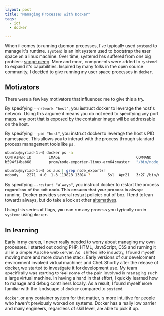 ```yaml
---
layout: post
title: "Managing Processes with Docker"
tags:
  - iot
  - docker

---
```


When it comes to running daemon processes, I've typically used `systemd` to manage it's runtime.
`systemd` is an init system used to bootstrap the user space on a linux machine.
Over time, systemd has suffered from one big problem: [scope creep](http://without-systemd.org/wiki/index.php/Arguments_against_systemd).
More and more, components were added to `systemd` to expand it's capabilities.
Inspired by many folks in the open source community, I decided to give running my user space processes in `docker`.

<!--more-->

## Motivators

There were a few key motivators that influenced me to give this a try.

By specifying `--network "host"`, you instruct docker to leverage the host's network.
Using this argument means you do not need to specifying any port maps.
Any port that is exposed by the container image will be addressable on the host.

By specifying `--pid "host"`, you instruct docker to leverage the host's PID namespace.
This allows you to interact with the process through standard process management tools like `ps`.

```bash
ubuntu@myriad-1:~$ docker ps -a
CONTAINER ID        IMAGE                                   COMMAND                  CREATED             STATUS                     PORTS               NAMES
b594f14bab68        prom/node-exporter-linux-arm64:master   "/bin/node_exporter …"   2 days ago          Up 2 days                                      node-exporter

ubuntu@myriad-1:~$ ps aux | grep node_exporter
nobody    2271  0.0  1.3 113828 13024 ?        Ssl  Apr21   3:27 /bin/node_exporter --path.rootfs /host
```

By specifying `--restart "always"`, you instruct docker to restart the process regardless of the exit code.
This ensures that your process is always running.
Docker provides several restart policies out of box.
I tend to lean towards always, but do take a look at other [alternatives](https://docs.docker.com/engine/reference/commandline/run/#restart-policies---restart).

Using this series of flags, you can run any process you typically run in `systemd` using `docker`.

## In learning

Early in my career, I never really needed to worry about managing my own processes.
I started out coding PHP, HTML, JavaScript, CSS and running it all in a simple Apache web server.
As I shifted into industry, I found myself moving more and more down the stack.
Early versions of our development environment involved virtual machines and Chef.
Shortly after the release of docker, we started to investigate it for development use.
My team specifically was starting to feel some of the pain involved in managing such a large virtual machine.
In having a hand in that effort, I quickly learned how to manage and debug containers locally.
As a result, I found myself more familiar with the landscape of `docker` compared to `systemd`.

`docker`, or any container system for that matter, is more intuitive for people who haven't previously worked on systems.
Docker has a really low barrier and many engineers, regardless of skill level, are able to pick it up.
